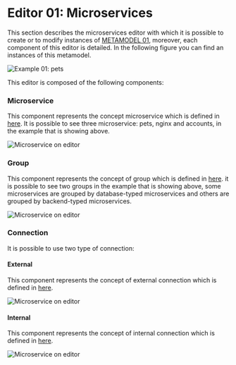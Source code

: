 # Editor 01: Microservices

This section describes the microservices editor with which it is possible to create or to modify instances of [METAMODEL 01](./meta01-microservices.md), moreover, each component of this editor is detailed. In the following figure you can find an instances of this metamodel.

![Example 01: pets](./images/microservices-editor/microservice-editor-example.png)

This editor is composed of the following components:

### Microservice

This component represents the concept microservice which is defined in [here](./meta01-microservices.md#microservice). It is possible to see three microservice: pets, nginx and accounts, in the example that is showing above.

![Microservice on editor](./images/microservices-editor/microservice.png)

### Group

This component represents the concept of group which is defined in [here](./meta01-microservices.md#group). it is possible to see two groups in the example that is showing above, some microservices are grouped by database-typed microservices and others are grouped by backend-typed microservices.

![Microservice on editor](./images/microservices-editor/group.png)

### Connection

It is possible to use two type of connection:

#### External
This component represents the concept of external connection which is defined in [here](./meta01-microservices.md#connection).

![Microservice on editor](./images/microservices-editor/output-connection.png)

#### Internal
This component represents the concept of internal connection which is defined in [here](./meta01-microservices.md#connection).

![Microservice on editor](./images/microservices-editor/internal-connection.png)
